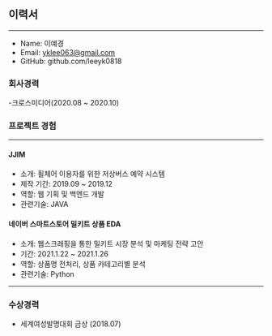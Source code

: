 ## 이력서
***
<!--
**leeyk0818/leeyk0818** is a ✨ _special_ ✨ repository because its `README.md` (this file) appears on your GitHub profile.
-->

- Name: 이예경
- Email: yklee063@gmail.com
- GitHub: github.com/leeyk0818

### 회사경력
-크로스미디어(2020.08 ~ 2020.10)


### 프로젝트 경험
***
#### JJIM
- 소개: 휠체어 이용자를 위한 저상버스 예약 시스템
- 제작 기간: 2019.09 ~ 2019.12
- 역할: 웹 기획 및 백엔드 개발
- 관련기술: JAVA

#### 네이버 스마트스토어 밀키트 상품 EDA
- 소개: 웹스크래핑을 통한 밀키트 시장 분석 및 마케팅 전략 고안
- 기간: 2021.1.22 ~ 2021.1.26
- 역할: 상품명 전처리, 상품 카테고리별 분석
- 관련기술: Python

---

### 수상경력
- 세계여성발명대회 금상 (2018.07)

